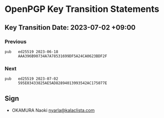 OpenPGP Key Transition Statements
=================================

## Key Transition Date: 2023-07-02 +09:00

### Previous

```
pub   ed25519 2023-06-18
      AAA396B90734A7A78531699DF5A24CA0623BDF2F
```

### Next

```
pub   ed25519 2023-07-02
      595E03433825AE5AD82894013993542AC175077E
```

## Sign

- OKAMURA Naoki <nyarla@kalaclista.com>

